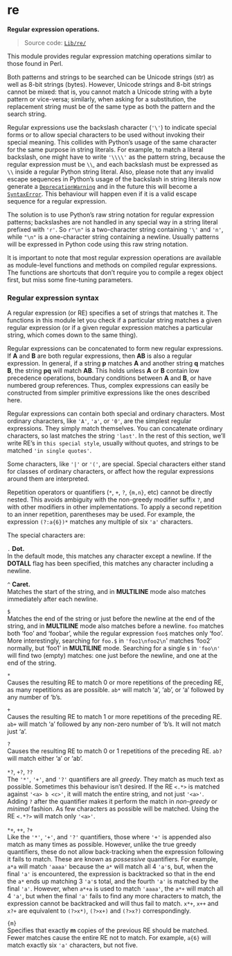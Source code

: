 # re

**Regular expression operations.**

> Source code: [`Lib/re/`](https://github.com/python/cpython/tree/3.12/Lib/re/)

This module provides regular expression matching operations similar to those found in Perl.

Both patterns and strings to be searched can be Unicode strings (str) as well as 8-bit strings (bytes). However, Unicode strings and 8-bit strings cannot be mixed: that is, you cannot match a Unicode string with a byte pattern or vice-versa; similarly, when asking for a substitution, the replacement string must be of the same type as both the pattern and the search string.

Regular expressions use the backslash character (`'\'`) to indicate special forms or to allow special characters to be used without invoking their special meaning. This collides with Python’s usage of the same character for the same purpose in string literals. For example, to match a literal backslash, one might have to write `'\\\\'` as the pattern string, because the regular expression must be `\\`, and each backslash must be expressed as `\\` inside a regular Python string literal. Also, please note that any invalid escape sequences in Python’s usage of the backslash in string literals now generate a [`DeprecationWarning`](/exceptions/DeprecationWarning.md) and in the future this will become a [`SyntaxError`](/exceptions/SyntaxError.md). This behaviour will happen even if it is a valid escape sequence for a regular expression.

The solution is to use Python’s raw string notation for regular expression patterns; backslashes are not handled in any special way in a string literal prefixed with `'r'`. So `r"\n"` is a two-character string containing `'\'` and `'n'`, while `"\n"` is a one-character string containing a newline. Usually patterns will be expressed in Python code using this raw string notation.

It is important to note that most regular expression operations are available as module-level functions and methods on compiled regular expressions. The functions are shortcuts that don’t require you to compile a regex object first, but miss some fine-tuning parameters.

### Regular expression syntax

A regular expression (or RE) specifies a set of strings that matches it. The functions in this module let you check if a particular string matches a given regular expression (or if a given regular expression matches a particular string, which comes down to the same thing).

Regular expressions can be concatenated to form new regular expressions. If **A** and **B** are both regular expressions, then **AB** is also a regular expression. In general, if a string **p** matches **A** and another string **q** matches **B**, the string **pq** will match **AB**. This holds unless **A** or **B** contain low precedence operations, boundary conditions between **A** and **B**, or have numbered group references. Thus, complex expressions can easily be constructed from simpler primitive expressions like the ones described here.

Regular expressions can contain both special and ordinary characters. Most ordinary characters, like `'A'`, `'a'`, or `'0'`, are the simplest regular expressions. They simply match themselves. You can concatenate ordinary characters, so last matches the string `'last'`. In the rest of this section, we’ll write RE’s in `this special style`, usually without quotes, and strings to be matched `'in single quotes'`.

Some characters, like `'|'` or `'('`, are special. Special characters either stand for classes of ordinary characters, or affect how the regular expressions around them are interpreted.

Repetition operators or quantifiers (`*`, `+`, `?`, `{m,n}`, etc) cannot be directly nested. This avoids ambiguity with the non-greedy modifier suffix `?`, and with other modifiers in other implementations. To apply a second repetition to an inner repetition, parentheses may be used. For example, the expression `(?:a{6})*` matches any multiple of six `'a'` characters.

The special characters are:

`.` **Dot.**  
In the default mode, this matches any character except a newline. If the **DOTALL** flag has been specified, this matches any character including a newline.

`^` **Caret.**  
Matches the start of the string, and in **MULTILINE** mode also matches immediately after each newline.

`$`  
Matches the end of the string or just before the newline at the end of the string, and in **MULTILINE** mode also matches before a newline. `foo` matches both ‘foo’ and ‘foobar’, while the regular expression `foo$` matches only ‘foo’. More interestingly, searching for `foo.$` in `'foo1\nfoo2\n`' matches ‘foo2’ normally, but ‘foo1’ in **MULTILINE** mode. Searching for a single `$` in `'foo\n'` will find two (empty) matches: one just before the newline, and one at the end of the string.

`*`  
Causes the resulting RE to match 0 or more repetitions of the preceding RE, as many repetitions as are possible. `ab*` will match ‘a’, ‘ab’, or ‘a’ followed by any number of ‘b’s.

`+`  
Causes the resulting RE to match 1 or more repetitions of the preceding RE. `ab+` will match ‘a’ followed by any non-zero number of ‘b’s. It will not match just ‘a’.

`?`  
Causes the resulting RE to match 0 or 1 repetitions of the preceding RE. `ab?` will match either ‘a’ or ‘ab’.

`*?`, `+?`, `??`  
The `'*'`, `'+'`, and `'?'` quantifiers are all *greedy*. They match as much text as possible. Sometimes this behaviour isn’t desired. If the RE `<.*>` is matched against `'<a> b <c>'`, it will match the entire string, and not just `'<a>'`. Adding `?` after the quantifier makes it perform the match in *non-greedy* or *minimal* fashion. As few characters as possible will be matched. Using the RE `<.*?>` will match only `'<a>'`.

`*+`, `++`, `?+`  
Like the `'*'`, `'+'`, and `'?'` quantifiers, those where `'+'` is appended also match as many times as possible. However, unlike the true greedy quantifiers, these do not allow back-tracking when the expression following it fails to match. These are known as *possessive* quantifiers. For example, `a*a` will match `'aaaa'` because the `a*` will match all 4 `'a'`s, but, when the final `'a'` is encountered, the expression is backtracked so that in the end the `a*` ends up matching 3 `'a'`s total, and the fourth `'a'` is matched by the final `'a'`. However, when `a*+a` is used to match `'aaaa'`, the `a*+` will match all 4 `'a'`, but when the final `'a'` fails to find any more characters to match, the expression cannot be backtracked and will thus fail to match. `x*+`, `x++` and `x?+` are equivalent to `(?>x*)`, `(?>x+)` and `(?>x?)` correspondingly.

`{m}`  
Specifies that exactly **m** copies of the previous RE should be matched. Fewer matches cause the entire RE not to match. For example, `a{6}` will match exactly six `'a'` characters, but not five.
